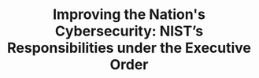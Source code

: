 ---
title: Improving the Nation's Cybersecurity&#58; NIST’s Responsibilities under the Executive Order
year:
description: Learn what NIST is doing to comply with Executive Order 14028, Improving the Nation's Cybersecurity.
external_url: nist.gov/itl/executive-order-improving-nations-cybersecurity
content_tags:
type: link
filters: cybersecurity na-branded-offering na-audience
---